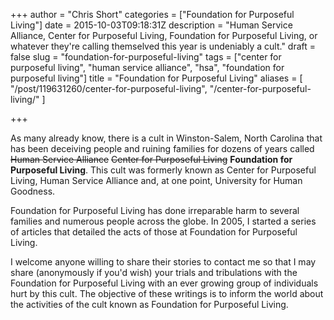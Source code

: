 +++
author = "Chris Short"
categories = ["Foundation for Purposeful Living"]
date = 2015-10-03T09:18:31Z
description = "Human Service Alliance, Center for Purposeful Living, Foundation for Purposeful Living, or whatever they're calling themselved this year is undeniably a cult."
draft = false
slug = "foundation-for-purposeful-living"
tags = ["center for purposeful living", "human service alliance", "hsa", "foundation for purposeful living"]
title = "Foundation for Purposeful Living"
aliases = [
    "/post/119631260/center-for-purposeful-living",
    "/center-for-purposeful-living/"
]

+++

As many already know, there is a cult in Winston-Salem, North Carolina that has been deceiving people and ruining families for dozens of years called ~~Human Service Alliance~~ ~~Center for Purposeful Living~~ **Foundation for Purposeful Living**. This cult was formerly known as Center for Purposeful Living, Human Service Alliance and, at one point, University for Human Goodness.

Foundation for Purposeful Living has done irreparable harm to several families and numerous people across the globe. In 2005, I started a series of articles that detailed the acts of those at Foundation for Purposeful Living.

I welcome anyone willing to share their stories to contact me so that I may share (anonymously if you'd wish) your trials and tribulations with the Foundation for Purposeful Living with an ever growing group of individuals hurt by this cult. The objective of these writings is to inform the world about the activities of the cult known as Foundation for Purposeful Living.



